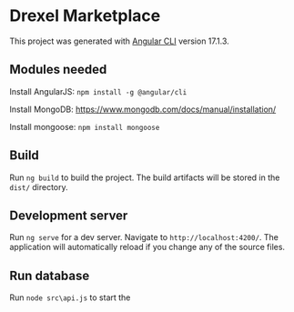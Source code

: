 # Drexel Marketplace

This project was generated with [Angular CLI](https://github.com/angular/angular-cli) version 17.1.3.

## Modules needed

Install AngularJS: `npm install -g @angular/cli`

Install MongoDB: https://www.mongodb.com/docs/manual/installation/

Install mongoose: `npm install mongoose`

## Build

Run `ng build` to build the project. The build artifacts will be stored in the `dist/` directory.

## Development server

Run `ng serve` for a dev server. Navigate to `http://localhost:4200/`. The application will automatically reload if you change any of the source files.

## Run database

Run `node src\api.js` to start the 
